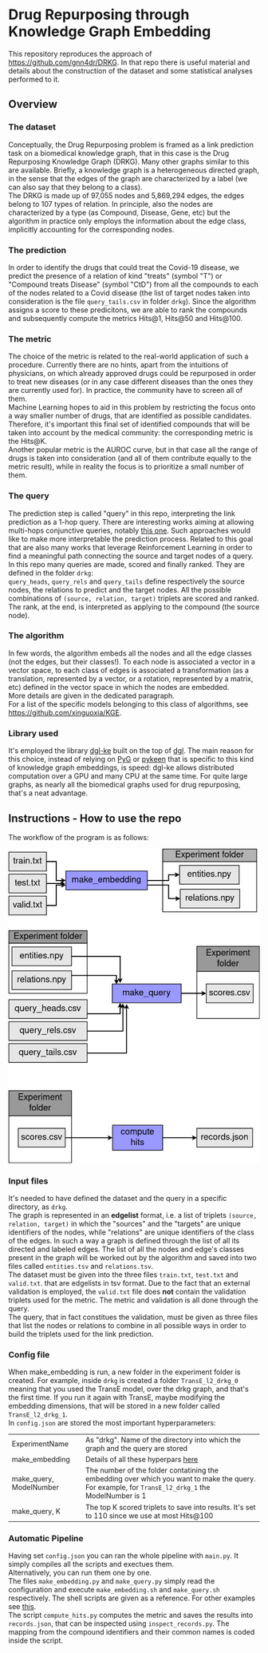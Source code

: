 # Drug Repurposing through Knowledge Graph Embedding

This repository reproduces the approach of https://github.com/gnn4dr/DRKG. In that repo there is useful material and details about the construction of the dataset and some statistical analyses performed to it.  

## Overview

### The dataset
Conceptually, the Drug Repurposing problem is framed as a link prediction task on a biomedical knowledge graph, that in this case is the Drug Repurposing Knowledge Graph (DRKG). Many other graphs similar to this are available. Briefly, a knowledge graph is a heterogeneous directed graph, in the sense that the edges of the graph are characterized by a label (we can also say that they belong to a class).  
The DRKG is made up of 97,055 nodes and 5,869,294 edges, the edges belong to 107 types of relation. In principle, also the nodes are characterized by a type (as Compound, Disease, Gene, etc) but the algorithm in practice only employs the information about the edge class, implicitly accounting for the corresponding nodes.  

### The prediction
In order to identify the drugs that could treat the Covid-19 disease, we predict the presence of a relation of kind "treats" (symbol "T") or "Compound treats Disease" (symbol "CtD") from all the compounds to each of the nodes related to a Covid disease (the list of target nodes taken into consideration is the file `query_tails.csv` in folder `drkg`). Since the algorithm assigns a score to these predicitons, we are able to rank the compounds and subsequently compute the metrics Hits@1, Hits@50 and Hits@100.  

### The metric
The choice of the metric is related to the real-world application of such a procedure. Currently there are no hints, apart from the intuitions of physicians, on which already approved drugs could be repurposed in order to treat new diseases (or in any case different diseases than the ones they are currently used for). In practice, the community have to screen all of them.  
Machine Learning hopes to aid in this problem by restricting the focus onto a way smaller number of drugs, that are identified as possible candidates. Therefore, it's important this final set of identified compounds that will be taken into account by the medical community: the corresponding metric is the Hits@K.  
Another popular metric is the AUROC curve, but in that case all the range of drugs is taken into consideration (and all of them contribute equally to the metric result), while in reality the focus is to prioritize a small number of them.  

### The query
The prediction step is called "query" in this repo, interpreting the link prediction as a 1-hop query. There are interesting works aiming at allowing multi-hops conjunctive queries, notably [this one](https://github.com/hyren/query2box). Such approaches would like to make more interpretable the prediction process. Related to this goal that are also many works that leverage Reinforcement Learning in order to find a meaningful path connecting the source and target nodes of a query.  
In this repo many queries are made, scored and finally ranked. They are defined in the folder `drkg`:  
`query_heads`, `query_rels` and `query_tails` define respectively the source nodes, the relations to predict and the target nodes. All the possible combinations of `(source, relation, target)` triplets are scored and ranked. The rank, at the end, is interpreted as applying to the compound (the source node).  

### The algorithm
In few words, the algorithm embeds all the nodes and all the edge classes (not the edges, but their classes!). To each node is associated a vector in a vector space, to each class of edges is associated a transformation (as a translation, represented by a vector, or a rotation, represented by a matrix, etc) defined in the vector space in which the nodes are embedded.  
More details are given in the dedicated paragraph.  
For a list of the specific models belonging to this class of algorithms, see https://github.com/xinguoxia/KGE.

### Library used
It's employed the library [dgl-ke](https://github.com/awslabs/dgl-ke) built on the top of [dgl](https://github.com/dmlc/dgl). The main reason for this choice, instead of relying on [PyG](https://github.com/pyg-team/pytorch_geometric) or [pykeen](https://github.com/pykeen/pykeen) that is specific to this kind of knowledge graph embeddings, is speed: dgl-ke allows distributed computation over a GPU and many CPU at the same time. For quite large graphs, as nearly all the biomedical graphs used for drug repurposing, that's a neat advantage.

## Instructions - How to use the repo
The workflow of the program is as follows:

![alt text](https://github.com/FMagnani/DR_KGE/blob/master/images/Workflow.png)

### Input files
It's needed to have defined the dataset and the query in a specific directory, as `drkg`.  
The graph is represented in an **edgelist** format, i.e. a list of triplets `(source, relation, target)` in which the "sources" and the "targets" are unique identifiers of the nodes, while "relations" are unique identifiers of the class of the edges. In such a way a graph is defined through the list of all its directed and labeled edges. The list of all the nodes and edge's classes present in the graph will be worked out by the algorithm and saved into two files called `entities.tsv` and `relations.tsv`.  
The dataset must be given into the three files `train.txt`, `test.txt` and `valid.txt`. that are edgelists in tsv format. Due to the fact that an external validation is employed, the `valid.txt` file does **not** contain the validation triplets used for the metric. The metric and validation is all done through the query.  
The query, that in fact constitues the validation, must be given as three files that list the nodes or relations to combine in all possible ways in order to build the triplets used for the link prediction.  

### Config file
When make_embedding is run, a new folder in the experiment folder is created. For example, inside `drkg` is created a folder `TransE_l2_drkg_0` meaning that you used the TransE model, over the drkg graph, and that's the first time. If you run it again with TransE, maybe modifying the embedding dimensions, that will be stored in a new folder called `TransE_l2_drkg_1`.  
In `config.json` are stored the most important hyperparameters:  

| | |
|---|---|
| ExperimentName | As "drkg". Name of the directory into which the graph and the query are stored |
| make_embedding | Details of all these hyperpars [here](https://aws-dglke.readthedocs.io/en/latest/train.html) |
| make_query, ModelNumber | The number of the folder contatining the embedding over which you want to make the query. For example, for `TransE_l2_drkg_1` the ModelNumber is 1 |
| make_query, K | The top K scored triplets to save into results. It's set to 110 since we use at most Hits@100 |

### Automatic Pipeline
Having set `config.json` you can ran the whole pipeline with `main.py`. It simply compiles all the scripts and exectues them.  
Alternatively, you can run them one by one.  
The files `make_embedding.py` and `make_query.py` simply read the configuration and execute `make_embedding.sh` and `make_query.sh` respectively. The shell scripts are given as a reference. For other examples see [this](https://github.com/awslabs/dgl-ke/blob/master/notebook-examples/kge_wikimedia.ipynb).  
The script `compute_hits.py` computes the metric and saves the results into `records.json`, that can be inspected using `inspect_records.py`. The mapping from the compound identifiers and their common names is coded inside the script.  





